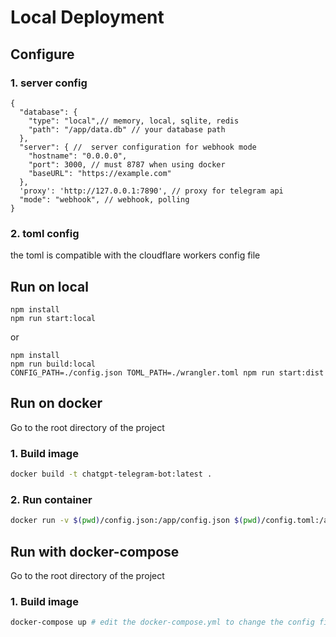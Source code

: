 # Local Deployment

## Configure

### 1. server config

```json5
{
  "database": {
    "type": "local",// memory, local, sqlite, redis
    "path": "/app/data.db" // your database path
  },
  "server": { //  server configuration for webhook mode
    "hostname": "0.0.0.0",
    "port": 3000, // must 8787 when using docker
    "baseURL": "https://example.com"
  },
  'proxy': 'http://127.0.0.1:7890', // proxy for telegram api
  "mode": "webhook", // webhook, polling
}
```

### 2. toml config
the toml is compatible with the cloudflare workers config file


## Run on local

```shell
npm install
npm run start:local
```
or

```shell
npm install
npm run build:local
CONFIG_PATH=./config.json TOML_PATH=./wrangler.toml npm run start:dist
```


## Run on docker

Go to the root directory of the project

### 1. Build image

```bash
docker build -t chatgpt-telegram-bot:latest .
```

### 2. Run container

```bash
docker run -v $(pwd)/config.json:/app/config.json $(pwd)/config.toml:/app/config.toml -p 8787:8787 chatgpt-telegram-bot:latest --name chatgpt-telegram-bot
```


## Run with docker-compose

Go to the root directory of the project

### 1. Build image

```bash
docker-compose up # edit the docker-compose.yml to change the config file path
```
